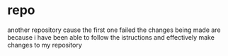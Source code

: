 # repo
another repository cause the first one failed
the changes being made are because i have been able to follow the istructions and effectively make changes to my repository
